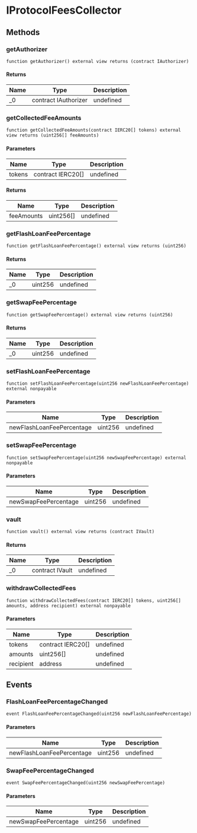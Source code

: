 # IProtocolFeesCollector









## Methods

### getAuthorizer

```solidity
function getAuthorizer() external view returns (contract IAuthorizer)
```






#### Returns

| Name | Type | Description |
|---|---|---|
| _0 | contract IAuthorizer | undefined |

### getCollectedFeeAmounts

```solidity
function getCollectedFeeAmounts(contract IERC20[] tokens) external view returns (uint256[] feeAmounts)
```





#### Parameters

| Name | Type | Description |
|---|---|---|
| tokens | contract IERC20[] | undefined |

#### Returns

| Name | Type | Description |
|---|---|---|
| feeAmounts | uint256[] | undefined |

### getFlashLoanFeePercentage

```solidity
function getFlashLoanFeePercentage() external view returns (uint256)
```






#### Returns

| Name | Type | Description |
|---|---|---|
| _0 | uint256 | undefined |

### getSwapFeePercentage

```solidity
function getSwapFeePercentage() external view returns (uint256)
```






#### Returns

| Name | Type | Description |
|---|---|---|
| _0 | uint256 | undefined |

### setFlashLoanFeePercentage

```solidity
function setFlashLoanFeePercentage(uint256 newFlashLoanFeePercentage) external nonpayable
```





#### Parameters

| Name | Type | Description |
|---|---|---|
| newFlashLoanFeePercentage | uint256 | undefined |

### setSwapFeePercentage

```solidity
function setSwapFeePercentage(uint256 newSwapFeePercentage) external nonpayable
```





#### Parameters

| Name | Type | Description |
|---|---|---|
| newSwapFeePercentage | uint256 | undefined |

### vault

```solidity
function vault() external view returns (contract IVault)
```






#### Returns

| Name | Type | Description |
|---|---|---|
| _0 | contract IVault | undefined |

### withdrawCollectedFees

```solidity
function withdrawCollectedFees(contract IERC20[] tokens, uint256[] amounts, address recipient) external nonpayable
```





#### Parameters

| Name | Type | Description |
|---|---|---|
| tokens | contract IERC20[] | undefined |
| amounts | uint256[] | undefined |
| recipient | address | undefined |



## Events

### FlashLoanFeePercentageChanged

```solidity
event FlashLoanFeePercentageChanged(uint256 newFlashLoanFeePercentage)
```





#### Parameters

| Name | Type | Description |
|---|---|---|
| newFlashLoanFeePercentage  | uint256 | undefined |

### SwapFeePercentageChanged

```solidity
event SwapFeePercentageChanged(uint256 newSwapFeePercentage)
```





#### Parameters

| Name | Type | Description |
|---|---|---|
| newSwapFeePercentage  | uint256 | undefined |



